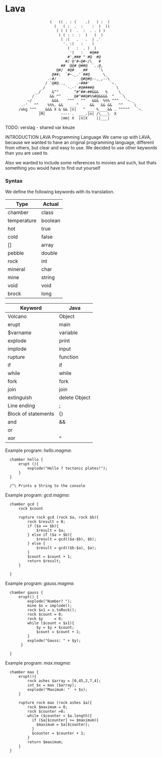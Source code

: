 # Lava
                        (   (( . : (    .)   ) :  )
                          (   ( :  .  :    :  )  ))
                           ( ( ( (  .  :  . . ) )
                            ( ( : :  :  )   )  )
                             ( :(   .   .  ) .'
                              '. :(   :    )
                                (   :  . )  )
                                 ')   :   #@##
                                #',### " #@  #@
                               #/ @'#~@#~/\   #
                             ##  @@# @##@  `..@,
                           @#/  #@#   _##     `\
                         @##;  `#~._.' ##@      \_
                       .-#/           @#@#@--,_,--\
                      / `@#@..,     .~###'         `~.
                    _/         `-.-' #@####@          \
                 __/     &^^       ^#^##~##&&&   %     \_
                /       && ^^      @#^##@#%%#@&&&&  ^    \
              ~/         &&&    ^^^   ^^   &&&  %%% ^^^   `~._
           .-'   ^^    %%%. &&   ___^     &&   && &&   ^^     \
          /akg ^^^ ___&&& X & && |n|   ^ ___ %____&& . ^^^^^   `~.
                   |M|       ---- .  ___.|n| /\___\  X
                             |mm| X  |n|X    ||___|             



TODO:
verslag - shared var keuze

INTRODUCTION
LAVA Programming Language
We came up with LAVA, because we wanted to have an original programming language,
different from others, but clear and easy to use. We decided to use other keywords than you are used to.

Also we wanted to include some references to movies and such, but thats something you would have to find out yourself


### Syntax
We define the following keywords with its translation.

Type            | Actual
----            | ----
chamber         |  class
temperature     | boolean
hot             | true
cold            | false
[]              | array
pebble          | double
rock            | int
mineral         | char
mine            | string
void            | void
brock           | long


Keyword             | Java
---------           | --------
Volcano             | Object
erupt               | main
$varname            | variable
explode             | print
implode             | input
rupture             | function
if                  | if
while               | while
fork                | fork
join                | join
extinguish          | delete Object
Line ending         | ;
Block of statements | {}
and                 | &&
or                  | ||
xor                 | ^

Example program: *hello.magma*:
```
  chamber hello {
      erupt (){
          explode("Hello 7 tectonic plates!");
      }
  }
  
  /^\ Prints a String to the console
```

Example program: *gcd.magma*:
```
  chamber gcd {
      rock $count
  
      rupture rock gcd (rock $a, rock $b){
          rock $result = 0;
          if ($a == $b){
              $result = $a;
          } else if ($a > $b){
              $result = gcd(($a-$b), $b);
          } else {
              $result = gcd(($b-$a), $a);
          }
          $count = $count + 1;
          return $result;
      }
  
  }
```

Example program: *gauss.magma*:
```
  chamber gauss {
      erupt() {
          explode("Number? ");
          mine $x = implode();
          rock $x1 = x.toRock();
          rock $count = 0;
          rock $y     = 0;
          while ($count < $x1){
              $y = $y + $count;
              $count = $count + 1;
          }
          explode("Gauss: " + $y);
       }
  
  }

```

Example program: *max.magma*:
```
  chamber max {
      erupt(){
          rock ashes $array = [0,45,2,7,4];
          int $x = max ($array);
          explode("Maximum: "  + $x);
      }
      
      rupture rock max (rock ashes $a){
          rock $maximum = 0;
          rock $counter =0;
          while ($counter < $a.length){
            if ($a[$counter] >= $maximum){
              $maximum = $a[$counter];
            }
            $counter = $counter + 1;
          }
          return $maximum;
      }
  }

```
